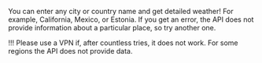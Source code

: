 You can enter any city or country name and get detailed weather! For example, California, Mexico, or Estonia. If you get an error, the API does not provide information about a particular place, so try another one. 

!!! Please use a VPN if, after countless tries, it does not work. For some regions the API does not provide data.
